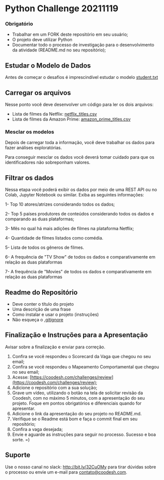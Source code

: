 # Python Challenge 20211119

### Obrigatório
 
- Trabalhar em um FORK deste repositório em seu usuário;
- O projeto deve utilizar Python
- Documentar todo o processo de investigação para o desenvolvimento da atividade (README.md no seu repositório);


## Estudar o Modelo de Dados

Antes de começar o desafios é imprescindível estudar o modelo [student.txt](./data/attributes.txt)


## Carregar os arquivos

Nesse ponto você deve desenvolver um código para ler os dois arquivos:

- Lista de filmes da Netflix: [netflix_titles.csv](./data/netflix_titles.csv)
- Lista de filmes da Amazon Prime: [amazon_prime_titles.csv](./data/amazon_prime_titles.csv)


### Mesclar os modelos

Depois de carregar toda a informação, você deve trabalhar os dados para fazer análises exploratórias. 

Para conseguir mesclar os dados você deverá tomar cuidado para que os identificadores não sobreponham valores.

## Filtrar os dados

Nessa etapa você poderá exibir os dados por meio de uma REST API ou no Colab, Jupyter Notebook ou similar. Exiba as seguintes informações:

1- Top 10 atores/atrizes considerando todos os dados;

2- Top 5 países produtores de conteúdos considerando todos os dados e comparando as duas plataformas;

3- Mês no qual há mais adições de filmes na plataforma Netflix;

4- Quantidade de filmes listados como comédia.

5- Lista de todos os gêneros de filmes.

6- A frequência de "TV Show" de todos os dados e comparativamente em relação as duas plataformas

7- A frequência de "Movies" de todos os dados e comparativamente em relação as duas plataformas


## Readme do Repositório
 
- Deve conter o título do projeto
- Uma descrição de uma frase
- Como instalar e usar o projeto (instruções)
- Não esqueça o [.gitignore](https://www.toptal.com/developers/gitignore)
 
## Finalização e Instruções para a Apresentação

Avisar sobre a finalização e enviar para correção.

1. Confira se você respondeu o Scorecard da Vaga que chegou no seu email;
2. Confira se você respondeu o Mapeamento Comportamental que chegou no seu email;
3. Acesse: [https://coodesh.com/challenges/review](https://coodesh.com/challenges/review);
4. Adicione o repositório com a sua solução;
5. Grave um vídeo, utilizando o botão na tela de solicitar revisão da Coodesh, com no máximo 5 minutos, com a apresentação do seu projeto. Foque em pontos obrigatórios e diferenciais quando for apresentar.
6. Adicione o link da apresentação do seu projeto no README.md.
7. Verifique se o Readme está bom e faça o commit final em seu repositório;
8. Confira a vaga desejada;
9. Envie e aguarde as instruções para seguir no processo. Sucesso e boa sorte. =)



## Suporte

Use o nosso canal no slack: http://bit.ly/32CuOMy para tirar dúvidas sobre o processo ou envie um e-mail para contato@coodesh.com. 


